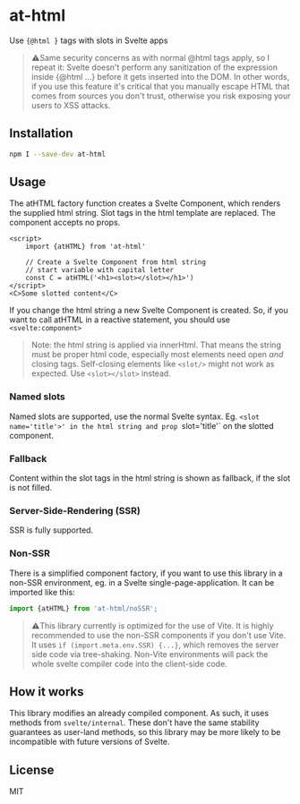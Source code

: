 # at-html

Use `{@html }` tags with slots in Svelte apps 

> ⚠️Same security concerns as with normal @html tags apply, so I repeat it:
Svelte doesn't perform any sanitization of the expression inside {@html ...} before it gets inserted into the DOM. In other words, if you use this feature it's critical that you manually escape HTML that comes from sources you don't trust, otherwise you risk exposing your users to XSS attacks.

## Installation

```bash
npm I --save-dev at-html
```

## Usage

The atHTML factory function creates a Svelte Component,
which renders the supplied html string. 
Slot tags in the html template are replaced.
The component accepts no props.

```svelte
<script>
    import {atHTML} from 'at-html'

    // Create a Svelte Component from html string
    // start variable with capital letter
    const C = atHTML('<h1><slot></slot></h1>')
</script>
<C>Some slotted content</C>
```

If you change the html string a new Svelte Component is created.
So, if you want to call atHTML in a reactive statement,
you should use `<svelte:component>`

> Note: the html string is applied via innerHtml.
That means the string must be proper html code,
especially most elements need open *and* closing tags.
Self-closing elements like `<slot/>` might not
work as expected. Use `<slot></slot>` instead.

### Named slots

Named slots are supported, use the normal Svelte syntax.
Eg. `<slot name='title'>' in the html string and
prop `slot='title'` on the slotted component.

### Fallback 

Content within the slot tags in the html string
is shown as fallback, if the slot is not filled.

### Server-Side-Rendering (SSR)

SSR is fully supported. 

### Non-SSR

There is a simplified component factory, if you want to use this library in a non-SSR environment,
eg. in a Svelte single-page-application. It can be imported like this:

```javascript
import {atHTML} from 'at-html/noSSR';
```

> ⚠️This library currently is optimized for the use of Vite. It is highly recommended to use the non-SSR components if you don't use Vite. It uses  `if (import.meta.env.SSR) {...}`, which removes the server side code via tree-shaking. Non-Vite environments will pack the whole svelte compiler code into the client-side code.


## How it works

This library modifies an already compiled component. As such, it uses methods from `svelte/internal`. These don't have the same stability guarantees as user-land methods, so this library may be more likely to be incompatible with future versions of Svelte. 

## License

MIT

